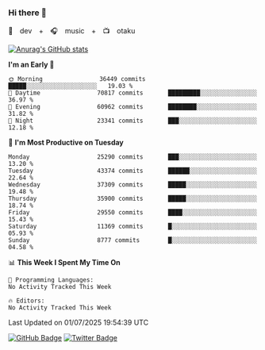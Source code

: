 ### Hi there 👋

🚀　dev　+　🎧　music　+　📺　otaku


[![Anurag's GitHub stats](https://github-readme-stats.vercel.app/api?username=koheitasaka&count_private=true&show_icons=true&theme=monokai)](https://github.com/koheitasaka/github-readme-stats)

<!--START_SECTION:waka-->
**I'm an Early 🐤** 

```text
🌞 Morning                36449 commits       █████░░░░░░░░░░░░░░░░░░░░   19.03 % 
🌆 Daytime                70817 commits       █████████░░░░░░░░░░░░░░░░   36.97 % 
🌃 Evening                60962 commits       ████████░░░░░░░░░░░░░░░░░   31.82 % 
🌙 Night                  23341 commits       ███░░░░░░░░░░░░░░░░░░░░░░   12.18 % 
```
📅 **I'm Most Productive on Tuesday** 

```text
Monday                   25290 commits       ███░░░░░░░░░░░░░░░░░░░░░░   13.20 % 
Tuesday                  43374 commits       ██████░░░░░░░░░░░░░░░░░░░   22.64 % 
Wednesday                37309 commits       █████░░░░░░░░░░░░░░░░░░░░   19.48 % 
Thursday                 35900 commits       █████░░░░░░░░░░░░░░░░░░░░   18.74 % 
Friday                   29550 commits       ████░░░░░░░░░░░░░░░░░░░░░   15.43 % 
Saturday                 11369 commits       █░░░░░░░░░░░░░░░░░░░░░░░░   05.93 % 
Sunday                   8777 commits        █░░░░░░░░░░░░░░░░░░░░░░░░   04.58 % 
```


📊 **This Week I Spent My Time On** 

```text
💬 Programming Languages: 
No Activity Tracked This Week

🔥 Editors: 
No Activity Tracked This Week
```


 Last Updated on 01/07/2025 19:54:39 UTC
<!--END_SECTION:waka-->

[![GitHub Badge](https://img.shields.io/badge/GitHub-100000?style=for-the-badge&logo=github&logoColor=white)](https://github.com/koheitasaka)
[![Twitter Badge](https://img.shields.io/badge/Twitter-1DA1F2?style=for-the-badge&logo=twitter&logoColor=white)](https://twitter.com/sleep_asleep_)
